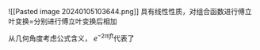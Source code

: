 ![[Pasted image 20240105103644.png]]
具有线性性质，对组合函数进行傅立叶变换=分别进行傅立叶变换后相加


从几何角度考虑公式含义，
$e^{-2\pi ift}$代表了